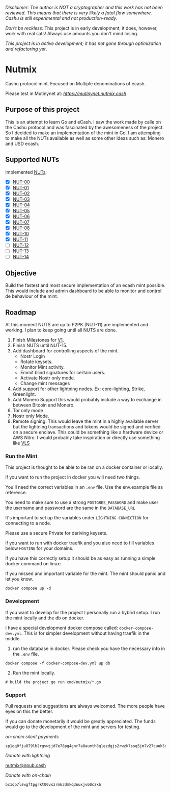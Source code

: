_Disclaimer: The author is NOT a cryptographer and this work has not been reviewed. This means that there is very likely
a fatal flaw somewhere. Cashu is still experimental and not production-ready._

_Don't be reckless:_ This project is in early development; it does, however, work with real sats! Always use amounts you
don't mind losing.

_This project is in active development; it has not gone through optimization and refactoring yet_.

# Nutmix

Cashu protocol mint. Focused on Multiple denominations of ecash.

Please test in Mutinynet at: *https://mutinynet.nutmix.cash*

## Purpose of this project

This is an attempt to learn Go and eCash. I saw the work made by calle on the Cashu protocol and was fascinated by the
awesomeness of the project. So I decided to make an implementation of the mint in Go. I am attempting to make all the
NUTs available as well as some other ideas such as: Monero and USD ecash.

## Supported NUTs

Implemented [NUTs](https://github.com/cashubtc/nuts/):

- [x] [NUT-00](https://github.com/cashubtc/nuts/blob/main/00.md)
- [x] [NUT-01](https://github.com/cashubtc/nuts/blob/main/01.md)
- [x] [NUT-02](https://github.com/cashubtc/nuts/blob/main/02.md)
- [x] [NUT-03](https://github.com/cashubtc/nuts/blob/main/03.md)
- [x] [NUT-04](https://github.com/cashubtc/nuts/blob/main/04.md)
- [x] [NUT-05](https://github.com/cashubtc/nuts/blob/main/05.md)
- [x] [NUT-06](https://github.com/cashubtc/nuts/blob/main/06.md)
- [x] [NUT-07](https://github.com/cashubtc/nuts/blob/main/07.md)
- [x] [NUT-08](https://github.com/cashubtc/nuts/blob/main/08.md)
- [x] [NUT-10](https://github.com/cashubtc/nuts/blob/main/10.md)
- [x] [NUT-11](https://github.com/cashubtc/nuts/blob/main/11.md)
- [ ] [NUT-12](https://github.com/cashubtc/nuts/blob/main/12.md)
- [ ] [NUT-13](https://github.com/cashubtc/nuts/blob/main/13.md)
- [ ] [NUT-14](https://github.com/cashubtc/nuts/blob/main/14.md)

## Objective
Build the fastest and most secure implementation of an ecash mint possible. This would include and admin dashboard to be
able to monitor and control de behaviour of the mint.

## Roadmap
At this moment NUTS are up to P2PK (NUT-11) are implemented and working. I plan to keep going until all NUTS are done.

1. Finish Milestones for [V1](https://github.com/lescuer97/nutmix/milestone/1). 
2. Finish NUTS until NUT-15. 
3. Add dashboard for controlling aspects of the mint.
    - Nostr Login
    - Rotate keysets.
    - Monitor Mint activity.
    - Emmit blind signatures for certain users.
    - Activate Nostr only mode.
    - Change mint messages
5. Add support for other lightning nodes. Ex: core-lighting, Strike, Greenlight.
4. Add Monero Support this would probably include a way to exchange in between Bitcoin and Monero.
5. Tor only mode
6. Nostr only Mode.
7. Remote signing. This would leave the mint in a highly available server but the lightning transactions and tokens
   would be signed and verified on a secure enclave. This could be something like a hardware device or AWS Nitro. I
   would probably take inspiration or directly use something like [VLS](https://vls.tech/)

### Run the Mint

This project is thought to be able to be ran on a docker container or locally.

if you want to run the project in docker you will need two things.

You'll need  the correct variables in an `.env` file. Use the env.example file as reference.

You need to make sure to use a strong `POSTGRES_PASSWORD` and make user the username and password are the same in the
`DATABASE_URL`

It's important to set up the variables under `LIGHTNING CONNECTION` for connecting to a node. 

Please use a secure Private for deriving keysets.

if you want to run with docker traefik and you also need to fill variables below `HOSTING` for your domains.

If you have this correctly setup it should be as easy as running a simple docker command on linux:

If you missed and important variable for the mint. The mint should panic and let you know.

``` docker compose up -d ```

### Development

If you want to develop for the project I personally run a hybrid setup. I run the mint locally and the db on docker. 

I have a special development docker compose called: `docker-compose-dev.yml`. This is for simpler development without having traefik in the middle.

1. run the database in docker. Please check you have the necessary info in the `.env` file. 

``` docker compose -f docker-compose-dev.yml up db ```

2. Run the mint locally. 

``` # build the project go run cmd/nutmix/*.go ```

### Support 

Pull requests and suggestions are always welcomed. The more people have eyes on this the better.

If you can donate monetarily it would be greatly appreciated. The funds would go to the development of the mint and
servers for testing.


*on-chain silent payments*

```
sp1qq0fju879lh2rgvwjjd7e78pg4gnr7a8aumth8qlezdgjs2rwzk7ssq5jm7v27cuuk5dyjfurdy8t8jflkcx0sluwez350kjjd45y7nnx3vgmjqjq
```

*Donate with lightning*

[nutmix@npub.cash](https://npub.cash/pay/nutmix)


*Donate with on-chain*

```
bc1qp7lswgftpgrkt00vszrm63dmkq3nuxjv60czk6
```


